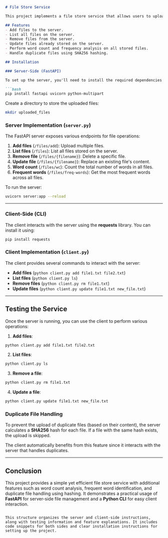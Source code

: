 

```markdown
# File Store Service

This project implements a file store service that allows users to upload, list, remove, and update files through a RESTful API. The server-side application uses **FastAPI**, and the client-side application is a simple **CLI** that interacts with the server via HTTP requests.

## Features
- Add files to the server.
- List all files on the server.
- Remove files from the server.
- Update files already stored on the server.
- Perform word count and frequency analysis on all stored files.
- Handle duplicate files using SHA256 hashing.

## Installation

### Server-Side (FastAPI)

To set up the server, you'll need to install the required dependencies:

```bash
pip install fastapi uvicorn python-multipart
```

Create a directory to store the uploaded files:

```bash
mkdir uploaded_files
```

### Server Implementation (`server.py`)

The FastAPI server exposes various endpoints for file operations:

1. **Add files** (`/files/add`): Upload multiple files.
2. **List files** (`/files`): List all files stored on the server.
3. **Remove file** (`/files/{filename}`): Delete a specific file.
4. **Update file** (`/files/{filename}`): Replace an existing file's content.
5. **Word count** (`/files/wc`): Count the total number of words in all files.
6. **Frequent words** (`/files/freq-words`): Get the most frequent words across all files.



To run the server:

```bash
uvicorn server:app --reload
```

---

### Client-Side (CLI)

The client interacts with the server using the **requests** library. You can install it using:

```bash
pip install requests
```

### Client Implementation (`client.py`)

The client provides several commands to interact with the server:

- **Add files** (`python client.py add file1.txt file2.txt`)
- **List files** (`python client.py ls`)
- **Remove files** (`python client.py rm file1.txt`)
- **Update files** (`python client.py update file1.txt new_file.txt`)

---

## Testing the Service

Once the server is running, you can use the client to perform various operations:

1. **Add files**:

```bash
python client.py add file1.txt file2.txt
```

2. **List files**:

```bash
python client.py ls
```

3. **Remove a file**:

```bash
python client.py rm file1.txt
```

4. **Update a file**:

```bash
python client.py update file1.txt new_file.txt
```

### Duplicate File Handling

To prevent the upload of duplicate files (based on their content), the server calculates a **SHA256** hash for each file. If a file with the same hash exists, the upload is skipped.

The client automatically benefits from this feature since it interacts with the server that handles duplicates.

---

## Conclusion

This project provides a simple yet efficient file store service with additional features such as word count analysis, frequent word identification, and duplicate file handling using hashing. It demonstrates a practical usage of **FastAPI** for server-side file management and a **Python CLI** for easy client interaction.
```

This structure organizes the server and client-side instructions, along with testing information and feature explanations. It includes code snippets for both sides and clear installation instructions for setting up the project.
